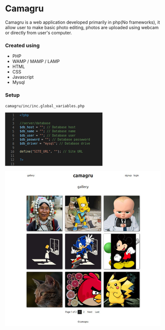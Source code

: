 # Camagru

Camagru is a web application developed primarily in php(No frameworks), it allow  user to make basic photo editing, photos are uploaded using webcam or  directly from user's computer.

### Created using
- PHP
- WAMP / MAMP / LAMP
- HTML
- CSS
- Javascript
- Mysql

### Setup

```
camagru/inc/inc.global_variables.php
```

![Camagru Setup](https://raw.githubusercontent.com/mnchabeleng/Camagru/master/screenshots/camagru_settings.png)

![Camagru](https://raw.githubusercontent.com/mnchabeleng/Camagru/master/screenshots/camagru.jpg)
